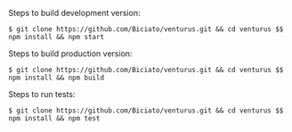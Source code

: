 Steps to build development version:

    $ git clone https://github.com/Biciato/venturus.git && cd venturus $$ npm install && npm start

Steps to build production version:

    $ git clone https://github.com/Biciato/venturus.git && cd venturus $$ npm install && npm build

Steps to run tests:

    $ git clone https://github.com/Biciato/venturus.git && cd venturus $$ npm install && npm test